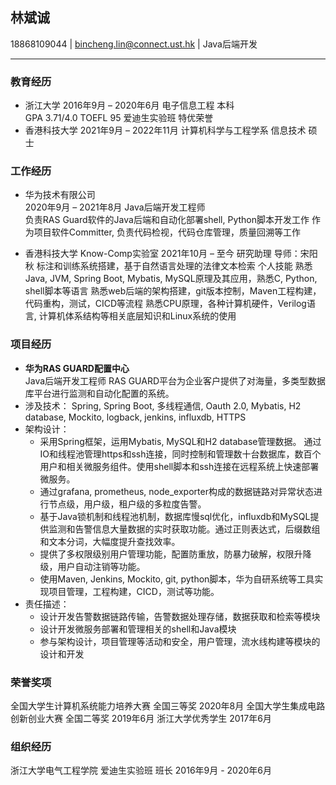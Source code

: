 ## 林斌诚

18868109044 | bincheng.lin@connect.ust.hk | Java后端开发

---
### 教育经历
* 浙江大学 																2016年9月  –  2020年6月
电子信息工程 	本科    
GPA 3.71/4.0 	TOEFL 95	爱迪生实验班 特优荣誉
* 香港科技大学                        									2021年9月  –  2022年11月
计算机科学与工程学系 信息技术 硕士 
### 工作经历
* 华为技术有限公司                                        			
2020年9月  –  2021年8月
Java后端开发工程师 														
负责RAS	Guard软件的Java后端和自动化部署shell, Python脚本开发工作
作为项目软件Committer, 负责代码检视，代码仓库管理，质量回溯等工作

* 香港科技大学 Know-Comp实验室											2021年10月 –  至今
研究助理 																	导师：宋阳秋
标注和训练系统搭建，基于自然语言处理的法律文本检索
个人技能
熟悉Java, JVM, Spring Boot, Mybatis, MySQL原理及其应用，熟悉C, Python, shell脚本等语言
熟悉web后端的架构搭建，git版本控制，Maven工程构建，代码重构，测试，CICD等流程
熟悉CPU原理，各种计算机硬件，Verilog语言, 计算机体系结构等相关底层知识和Linux系统的使用
### 项目经历
* **华为RAS GUARD配置中心**  
	Java后端开发工程师
RAS	GUARD平台为企业客户提供了对海量，多类型数据库平台进行监测和自动化配置的系统。
* 涉及技术：	
    Spring, Spring Boot, 多线程通信, Oauth 2.0, Mybatis, H2 database, Mockito, logback, jenkins, influxdb, HTTPS
* 架构设计：	
  - 采用Spring框架，运用Mybatis, MySQL和H2 database管理数据。
通过IO和线程池管理https和ssh连接，同时控制和管理数十台数据库，数百个用户和相关微服务组件。使用shell脚本和ssh连接在远程系统上快速部署微服务。
  - 通过grafana, prometheus, node_exporter构成的数据链路对异常状态进行节点级，用户级，租户级的多粒度告警。
  - 基于Java锁机制和线程池机制，数据库慢sql优化，influxdb和MySQL提供监测和告警信息大量数据的实时获取功能。通过正则表达式，后缀数组和文本分词，大幅度提升查找效率。
  - 提供了多权限级别用户管理功能，配置防重放，防暴力破解，权限升降级，用户自动注销等功能。
  - 使用Maven, Jenkins, Mockito, git, python脚本，华为自研系统等工具实现项目管理，工程构建，CICD，测试等功能。
* 责任描述：
  - 设计开发告警数据链路传输，告警数据处理存储，数据获取和检索等模块
  - 设计开发微服务部署和管理相关的shell和Java模块
  - 参与架构设计，项目管理等活动和安全，用户管理，流水线构建等模块的设计和开发
### 荣誉奖项
全国大学生计算机系统能力培养大赛				全国三等奖										2020年8月
全国大学生集成电路创新创业大赛				全国二等奖										2019年6月
浙江大学优秀学生																			2017年6月
### 组织经历
浙江大学电气工程学院 爱迪生实验班 班长											2016年9月 - 2020年6月
